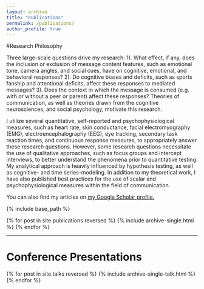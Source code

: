```yaml
---
layout: archive
title: "Publications"
permalink: /publications/
author_profile: true
---
```


#Research Philosophy

Three large-scale questions drive my research: 1). What effect, if any, does the inclusion or exclusion of message content features, such as emotional tone, camera angles, and social cues, have on cognitive, emotional, and behavioral responses? 2). Do cognitive biases and deficits, such as sports fanship and attentional deficits, affect these responses to mediated messages? 3). Does the context in which the message is consumed (e.g. with or without a peer or parent) affect these responses? Theories of communication, as well as theories drawn from the cognitive neurosciences, and social psychology, motivate this research. 

I utilize several quantitative, self-reported and psychophysiological measures, such as heart rate, skin conductance, facial electromyography (EMG), electroencephalography (EEG), eye tracking, secondary task reaction times, and continuous response measures, to appropriately answer these research questions. However, some research questions necessitate the use of qualitative approaches, such as focus groups and intercept interviews, to better understand the phenomena prior to quantitative testing. My analytical approach is heavily influenced by hypothesis testing, as well as cognitive- and time series-modeling. In addition to my theoretical work, I have also published best practices for the use of scalar and psychophysiological measures within the field of communication. 

You can also find my articles on <u><a href="https://scholar.google.com/citations?user=VMpBzOoAAAAJ&hl=en&oi=ao">my Google Scholar profile</a>.</u>

{% include base_path %}

{% for post in site.publications reversed %}
  {% include archive-single.html %}
{% endfor %}

-----

# Conference Presentations

{% for post in site.talks reversed %}
  {% include archive-single-talk.html %}
{% endfor %}
